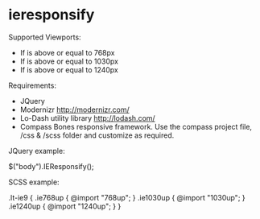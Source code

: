 ieresponsify
============

Supported Viewports:

- If is above or equal to 768px
- If is above or equal to 1030px
- If is above or equal to 1240px

Requirements:

- JQuery
- Modernizr http://modernizr.com/
- Lo-Dash utility library http://lodash.com/
- Compass Bones responsive framework. Use the compass project file, /css & /scss folder and customize as required.

JQuery example:

$("body").IEResponsify();

SCSS example:

.lt-ie9 {
	.ie768up {
		@import "768up";
	}
	.ie1030up {
		@import "1030up";
	}
	.ie1240up {
		@import "1240up";
	}
}
